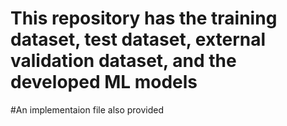 # This repository has the training dataset, test dataset, external validation dataset, and the developed ML models
#An implementaion file also provided
